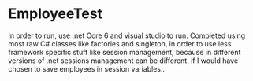 # EmployeeTest
In order to run, use .net Core 6 and visual studio to run.
Completed using most raw C# classes like factories and singleton, in order to use less framework specific stuff like session management, because in different versions of .net sessions management can be different, if I would have chosen to save employees in session variables..

